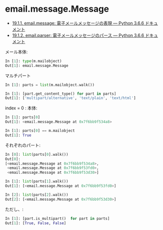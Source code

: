 # email.message.Message

- [19.1.1. email.message: 電子メールメッセージの表現 — Python 3.6.6 ドキュメント](https://docs.python.org/ja/3/library/email.message.html)
- [19.1.2. email.parser: 電子メールメッセージのパース — Python 3.6.6 ドキュメント](https://docs.python.org/ja/3/library/email.parser.html)


メール本体:

~~~py
In [1]: type(m.mailobject)
Out[1]: email.message.Message
~~~

マルチパート
~~~py
In [1]: parts = list(m.mailobject.walk())
~~~

~~~py
In [1]: [part.get_content_type() for part in parts]
Out[1]: ['multipart/alternative', 'text/plain', 'text/html']
~~~

index = 0 : 本体:

~~~py
In [1]: parts[0]
Out[1]: <email.message.Message at 0x7f6bb9f534a8>
~~~

~~~py
In [1]: parts[0] == m.mailobject
Out[1]: True
~~~

それぞれのパート:

~~~py
In [0]: list(parts[0].walk())
Out[0]: 
[<email.message.Message at 0x7f6bb9f534a8>,
 <email.message.Message at 0x7f6bb9f53fd0>,
 <email.message.Message at 0x7f6bb9f53d30>]

In [1]: list(parts[1].walk())
Out[1]: [<email.message.Message at 0x7f6bb9f53fd0>]

In [2]: list(parts[2].walk())
Out[2]: [<email.message.Message at 0x7f6bb9f53d30>]
~~~

ただし、:

~~~py
In [1]: [part.is_multipart()  for part in parts]
Out[1]: [True, False, False]
~~~
